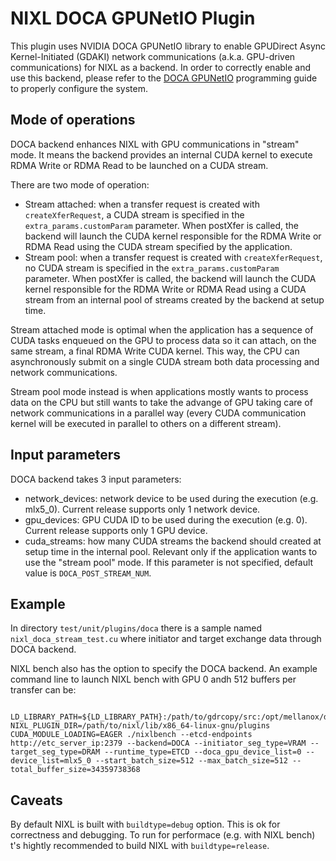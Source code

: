 <!--
SPDX-FileCopyrightText: Copyright (c) 2025 NVIDIA CORPORATION & AFFILIATES. All rights reserved.
SPDX-License-Identifier: Apache-2.0

Licensed under the Apache License, Version 2.0 (the "License");
you may not use this file except in compliance with the License.
You may obtain a copy of the License at

http://www.apache.org/licenses/LICENSE-2.0

Unless required by applicable law or agreed to in writing, software
distributed under the License is distributed on an "AS IS" BASIS,
WITHOUT WARRANTIES OR CONDITIONS OF ANY KIND, either express or implied.
See the License for the specific language governing permissions and
limitations under the License.
-->

# NIXL DOCA GPUNetIO Plugin

This plugin uses NVIDIA DOCA GPUNetIO library to enable GPUDirect Async Kernel-Initiated (GDAKI) network communications (a.k.a. GPU-driven communications) for NIXL as a backend.
In order to correctly enable and use this backend, please refer to the [DOCA GPUNetIO](https://docs.nvidia.com/doca/sdk/doca+gpunetio/index.html) programming guide to properly configure the system.

## Mode of operations

DOCA backend enhances NIXL with GPU communications in "stream" mode. It means the backend provides an internal CUDA kernel to execute RDMA Write or RDMA Read to be launched on a CUDA stream.

There are two mode of operation:
- Stream attached: when a transfer request is created with `createXferRequest`, a CUDA stream is specified in the `extra_params.customParam` parameter. When postXfer is called, the backend will launch the CUDA kernel responsible for the RDMA Write or RDMA Read using the CUDA stream specified by the application.
- Stream pool: when a transfer request is created with `createXferRequest`, no CUDA stream is specified in the `extra_params.customParam` parameter. When postXfer is called, the backend will launch the CUDA kernel responsible for the RDMA Write or RDMA Read using a CUDA stream from an internal pool of streams created by the backend at setup time.

Stream attached mode is optimal when the application has a sequence of CUDA tasks enqueued on the GPU to process data so it can attach, on the same stream, a final RDMA Write CUDA kernel. This way, the CPU can asynchronously submit on a single CUDA stream both data processing and network communications.

Stream pool mode instead is when applications mostly wants to process data on the CPU but still wants to take the advange of GPU taking care of network communications in a parallel way (every CUDA communication kernel will be executed in parallel to others on a different stream).

## Input parameters

DOCA backend takes 3 input parameters:
- network_devices: network device to be used during the execution (e.g. mlx5_0). Current release supports only 1 network device.
- gpu_devices: GPU CUDA ID to be used during the execution (e.g. 0). Current release supports only 1 GPU device.
- cuda_streams: how many CUDA streams the backend should created at setup time in the internal pool. Relevant only if the application wants to use the "stream pool" mode. If this parameter is not specified, default value is `DOCA_POST_STREAM_NUM`.

## Example

In directory `test/unit/plugins/doca` there is a sample named `nixl_doca_stream_test.cu` where initiator and target exchange data through DOCA backend.

NIXL bench also has the option to specify the DOCA backend. An example command line to launch NIXL bench with GPU 0 andh 512 buffers per transfer can be:
```
 LD_LIBRARY_PATH=${LD_LIBRARY_PATH}:/path/to/gdrcopy/src:/opt/mellanox/doca NIXL_PLUGIN_DIR=/path/to/nixl/lib/x86_64-linux-gnu/plugins CUDA_MODULE_LOADING=EAGER ./nixlbench --etcd-endpoints http://etc_server_ip:2379 --backend=DOCA --initiator_seg_type=VRAM --target_seg_type=DRAM --runtime_type=ETCD --doca_gpu_device_list=0 --device_list=mlx5_0 --start_batch_size=512 --max_batch_size=512 --total_buffer_size=34359738368
```

## Caveats

By default NIXL is built with `buildtype=debug` option. This is ok for correctness and debugging.
To run for performace (e.g. with NIXL bench) t's hightly recommended to build NIXL with `buildtype=release`.
